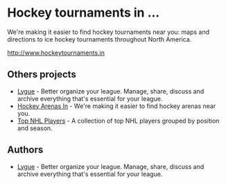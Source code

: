 # Hockey tournaments in ...

We're making it easier to find hockey tournaments near you: maps and directions to ice hockey tournaments throughout North America.

http://www.hockeytournaments.in

## Others projects

* [Lygue](http://www.lygue.com) - Better organize your league. Manage, share, discuss and archive everything that's essential for your league.
* [Hockey Arenas In](http://www.hockeyarenas.in) - We're making it easier to find hockey arenas near you.
* [Top NHL Players](http://www.topnhlplayers.com) - A collection of top NHL players grouped by position and season.

## Authors

* [Lygue](http://www.lygue.com) - Better organize your league. Manage, share, discuss and archive everything that's essential for your league.
